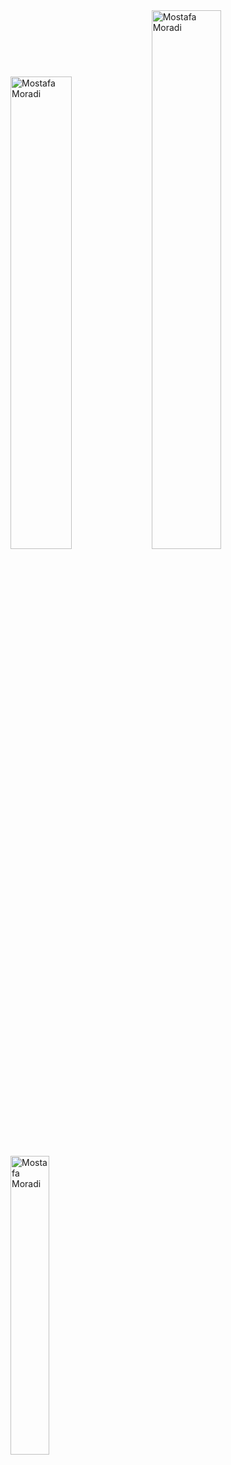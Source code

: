   <img width="44%" src="https://github-readme-stats.vercel.app/api?username=MostafaMoradii&theme=nightowl&show_icons=true" alt="Mostafa Moradi"/>
  <img width ="47%" src="https://github-readme-streak-stats.herokuapp.com/?user=MostafaMoradii&theme=nightowl" alt="Mostafa Moradi"/>
  <img width="35%" src="https://github-readme-stats.vercel.app/api/top-langs/?username=MostafaMoradii&layout=compact&theme=nightowl" alt="Mostafa Moradi"/>
